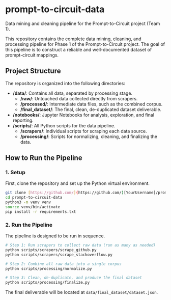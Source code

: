 # prompt-to-circuit-data
Data mining and cleaning pipeline for the Prompt-to-Circuit project (Team 1).

This repository contains the complete data mining, cleaning, and processing pipeline for Phase 1 of the Prompt-to-Circuit project. The goal of this pipeline is to construct a reliable and well-documented dataset of prompt-circuit mappings.

## Project Structure

The repository is organized into the following directories:

- **/data/**: Contains all data, separated by processing stage.
  - **/raw/**: Untouched data collected directly from scrapers.
  - **/processed/**: Intermediate data files, such as the combined corpus.
  - **/final_dataset/**: The final, clean, de-duplicated dataset deliverable.
- **/notebooks/**: Jupyter Notebooks for analysis, exploration, and final reporting.
- **/scripts/**: All Python scripts for the data pipeline.
  - **/scrapers/**: Individual scripts for scraping each data source.
  - **/processing/**: Scripts for normalizing, cleaning, and finalizing the data.

## How to Run the Pipeline

### 1. Setup

First, clone the repository and set up the Python virtual environment.

```bash
git clone [https://github.com/](https://github.com/)[YourUsername]/prompt-to-circuit-data.git
cd prompt-to-circuit-data
python3 -m venv venv
source venv/bin/activate
pip install -r requirements.txt
```

### 2. Run the Pipeline

The pipeline is designed to be run in sequence.

```bash
# Step 1: Run scrapers to collect raw data (run as many as needed)
python scripts/scrapers/scrape_github.py
python scripts/scrapers/scrape_stackoverflow.py

# Step 2: Combine all raw data into a single corpus
python scripts/processing/normalize.py

# Step 3: Clean, de-duplicate, and produce the final dataset
python scripts/processing/finalize.py
```

The final deliverable will be located at `data/final_dataset/dataset.json`.
